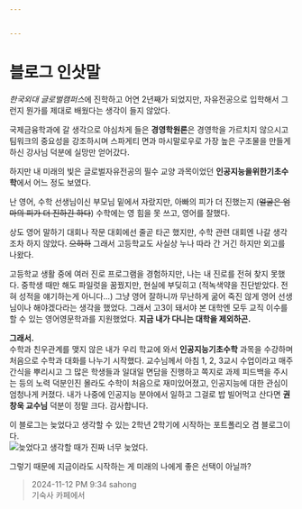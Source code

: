```yaml
---


---
```


<h1 id="블로그-인삿말">블로그 인삿말</h1>
<p><em>한국외대 글로벌캠퍼스</em>에 진학하고 어연 2년째가 되었지만, 자유전공으로 입학해서 그런지 뭔가를 제대로 배웠다는 생각이 들지 않았다.</p>
<p>국제금융학과에 갈 생각으로 야심차게 들은 <strong>경영학원론</strong>은 경영학을 가르치지 않으시고 팀워크의 중요성을 강조하시며 스파게티 면과 마시말로우로 가장 높은 구조물을 만들게 하신 강사님 덕분에 실망만 얻어갔다.</p>
<p>하지만 내 미래의 빛은 글로벌자유전공의 필수 교양 과목이었던 <strong>인공지능을위한기초수학</strong>에서 어느 정도 보였다.</p>
<p>난 영어, 수학 선생님이신 부모님 밑에서 자랐지만, 아빠의 피가 더 진했는지 (<s>얼굴은 엄마의 피가 더 진하긴 하다</s>) 수학에는 영 힘을 못 쓰고, 영어를 잘했다.</p>
<p>상도 영어 말하기 대회나 작문 대회에선 줄곧 타곤 했지만, 수학 관련 대회엔 나갈 생각조차 하지 않았다. <s>으하하</s> 그래서 고등학교도 사실상 누나 따라 간 거긴 하지만 외고를 나왔다.</p>
<p>고등학교 생활 중에 여러 진로 프로그램을 경험하지만, 나는 내 진로를 전혀 찾지 못했다. 중학생 때만 해도 파일럿을 꿈꿨지만, 현실에 부딪히고 (적녹색약을 진단받았다. 전혀 성적을 얘기하는게 아니다…) 그냥 영어 잘하니까 무난하게 굶어 죽진 않게 영어 선생님이나 해야겠다라는 생각을 했었다. 그래서 고3이 돼서야 본 대학엔 모두 교직 이수를 할 수 있는 영어영문학과를 지원했었다. <strong>지금 내가 다니는 대학을 제외하곤.</strong></p>
<p><strong>그래서.</strong><br>
수학과 친우관계를 맺지 않은 내가 우리 학교에 와서 <strong>인공지능기초수학</strong> 과목을 수강하며 처음으로 수학과 대화를 나누기 시작했다. 교수님께서 아침 1, 2, 3교시 수업이라고 매주 간식을 뿌리시고 그 많은 학생들과 일대일 면담을 진행하고 쪽지로 과제 피드백을 주시는 등의 노력 덕분인진 몰라도 수학이 처음으로 재미있어졌고, 인공지능에 대한 관심이 엄청나게 커졌다. 내가 나중에 인공지능 분야에서 일하고 그걸로 밥 빌어먹고 산다면 <strong>권창욱 교수님</strong> 덕분이 정말 크다. 감사합니다.</p>
<p>이 블로그는 늦었다고 생각할 수 있는 2학년 2학기에 시작하는 포트폴리오 겸 블로그이다.<br>
<img src="https://ojsfile.ohmynews.com/STD_IMG_FILE/2013/0111/IE001538210_STD.JPG" alt="늦었다고 생각할 때가 진짜 너무 늦었다."></p>
<p>그렇기 때문에 지금이라도 시작하는 게 미래의 나에게 좋은 선택이 아닐까?</p>
<blockquote>
<p>2024-11-12 PM 9:34 sahong<br>
기숙사 카페에서</p>
</blockquote>

